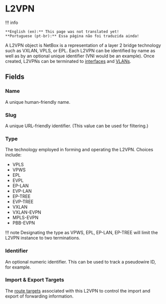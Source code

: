 # L2VPN

!!! info

    **English (en):** This page was not translated yet!
    **Portuguese (pt-br):** Essa página não foi traduzida ainda!

A L2VPN object is NetBox is a representation of a layer 2 bridge technology such as VXLAN, VPLS, or EPL. Each L2VPN can be identified by name as well as by an optional unique identifier (VNI would be an example). Once created, L2VPNs can be terminated to [interfaces](../dcim/interface.md) and [VLANs](./vlan.md).

## Fields

### Name

A unique human-friendly name.

### Slug

A unique URL-friendly identifier. (This value can be used for filtering.)

### Type

The technology employed in forming and operating the L2VPN. Choices include:

* VPLS
* VPWS
* EPL
* EVPL
* EP-LAN
* EVP-LAN
* EP-TREE
* EVP-TREE
* VXLAN
* VXLAN-EVPN
* MPLS-EVPN
* PBB-EVPN

!!! note
    Designating the type as VPWS, EPL, EP-LAN, EP-TREE will limit the L2VPN instance to two terminations.

### Identifier

An optional numeric identifier. This can be used to track a pseudowire ID, for example.

### Import & Export Targets

The [route targets](./routetarget.md) associated with this L2VPN to control the import and export of forwarding information.
